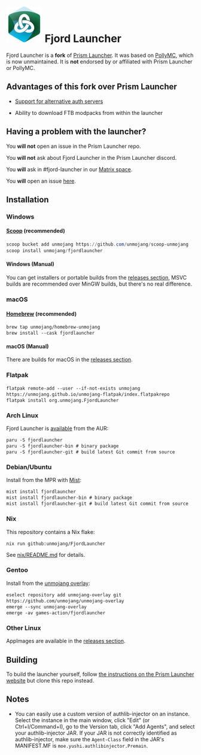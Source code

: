 # <img src="./program_info/org.unmojang.FjordLauncher.svg" alt="Fjord Launcher logo" width="96"/> Fjord Launcher

Fjord Launcher is a **fork** of [Prism Launcher](https://github.com/PrismLauncher/PrismLauncher). It was based on [PollyMC](https://github.com/fn2006/PollyMC), which is now unmaintained. It is **not** endorsed by or affiliated with Prism Launcher or PollyMC.

## Advantages of this fork over Prism Launcher

- [Support for alternative auth servers](doc/alternative-auth-servers.md)

- Ability to download FTB modpacks from within the launcher

## Having a problem with the launcher?

You **will not** open an issue in the Prism Launcher repo.

You **will not** ask about Fjord Launcher in the Prism Launcher discord.

You **will** ask in #fjord-launcher in our [Matrix space](https://matrix.to/#/#unmojang:matrix.org).

You **will** open an issue [here](https://github.com/unmojang/FjordLauncher/issues).

## Installation

### Windows

#### [Scoop](https://scoop.sh) (recommended)

```PowerShell
scoop bucket add unmojang https://github.com/unmojang/scoop-unmojang
scoop install unmojang/fjordlauncher
```

#### Windows (Manual)

You can get installers or portable builds from the [releases section](https://github.com/unmojang/FjordLauncher/releases/latest), MSVC builds are recommended over MinGW builds, but there's no real difference.

### macOS

#### [Homebrew](https://brew.sh) (recommended)

```Shell
brew tap unmojang/homebrew-unmojang
brew install --cask fjordlauncher
```

#### macOS (Manual)

There are builds for macOS in the [releases section](https://github.com/unmojang/FjordLauncher/releases/latest).

### Flatpak

```Shell
flatpak remote-add --user --if-not-exists unmojang https://unmojang.github.io/unmojang-flatpak/index.flatpakrepo
flatpak install org.unmojang.FjordLauncher
```

### Arch Linux

Fjord Launcher is [available](https://aur.archlinux.org/packages?O=0&K=fjordlauncher) from the AUR:

```Shell
paru -S fjordlauncher
paru -S fjordlauncher-bin # binary package
paru -S fjordlauncher-git # build latest Git commit from source
```

### Debian/Ubuntu

Install from the MPR with [Mist](https://docs.makedeb.org/using-the-mpr/mist-the-mpr-cli/#installing-mist):

```Shell
mist install fjordlauncher
mist install fjordlauncher-bin # binary package
mist install fjordlauncher-git # build latest Git commit from source
```

### Nix

This repository contains a Nix flake:

```Shell
nix run github:unmojang/FjordLauncher
```

See [nix/README.md](nix/README.md) for details.

### Gentoo

Install from the [unmojang overlay](https://github.com/unmojang/unmojang-overlay):

```Shell
eselect repository add unmojang-overlay git https://github.com/unmojang/unmojang-overlay
emerge --sync unmojang-overlay
emerge -av games-action/fjordlauncher
```

### Other Linux

AppImages are available in the [releases section](https://github.com/unmojang/FjordLauncher/releases/latest).

## Building

To build the launcher yourself, follow [the instructions on the Prism Launcher website](https://prismlauncher.org/wiki/development/build-instructions) but clone this repo instead.

## Notes

- You can easily use a custom version of authlib-injector on an instance. Select the instance in the main window, click "Edit" (or Ctrl+I/Command+I), go to the Version tab, click "Add Agents", and select your authlib-injector JAR. If your JAR is not correctly identified as authlib-injector, make sure the `Agent-Class` field in the JAR's MANIFEST.MF is `moe.yushi.authlibinjector.Premain`.
